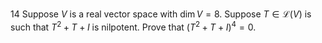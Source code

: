 14 Suppose $V$ is a real vector space with $\operatorname{dim} V=8$. Suppose $T \in \mathcal{L}(V)$ is such that $T^{2}+T+I$ is nilpotent. Prove that $\left(T^{2}+T+I\right)^{4}=0$.

